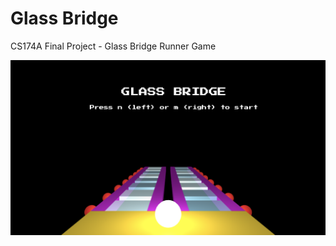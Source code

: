 # Glass Bridge
CS174A Final Project - Glass Bridge Runner Game

![Screenshot of game title screen](screenshot.png?raw=true "Title")
